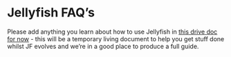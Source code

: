 # Jellyfish FAQ’s

Please add anything you learn about how to use Jellyfish in [this drive doc for now](https://docs.google.com/document/d/1LX4u6MD2z4ZksZGEMMdScqLTAIVC83Vtb5krfZYUfbU/edit?usp=sharing) - this will be a temporary living document to help you get stuff done whilst JF evolves and we’re in a good place to produce a full guide.
